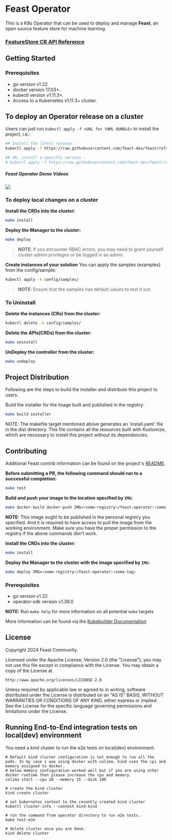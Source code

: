 # Feast Operator
This is a K8s Operator that can be used to deploy and manage **Feast**, an open source feature store for machine learning.

### **[FeatureStore CR API Reference](docs/api/markdown/ref.md)**

## Getting Started

### Prerequisites
- go version v1.22
- docker version 17.03+.
- kubectl version v1.11.3+.
- Access to a Kubernetes v1.11.3+ cluster.

## To deploy an Operator release on a cluster

Users can just run `kubectl apply -f <URL for YAML BUNDLE>` to install the project, i.e.:

```sh
## Install the latest release -
kubectl apply -f https://raw.githubusercontent.com/feast-dev/feast/refs/heads/stable/infra/feast-operator/dist/install.yaml

## OR, install a specific version -
# kubectl apply -f https://raw.githubusercontent.com/feast-dev/feast/refs/tags/<version>/infra/feast-operator/dist/install.yaml
```
##### Feast Operator Demo Videos
[![](https://img.youtube.com/vi/48cb4AHxPR4/0.jpg)](https://www.youtube.com/playlist?list=PLPzVNzik7rsAN-amQLZckd0so3cIr7blX)

### To deploy local changes on a cluster
**Install the CRDs into the cluster:**

```sh
make install
```

**Deploy the Manager to the cluster:**

```sh
make deploy
```

> **NOTE**: If you encounter RBAC errors, you may need to grant yourself cluster-admin
privileges or be logged in as admin.

**Create instances of your solution**
You can apply the samples (examples) from the config/sample:

```sh
kubectl apply -k config/samples/
```

>**NOTE**: Ensure that the samples has default values to test it out.

### To Uninstall
**Delete the instances (CRs) from the cluster:**

```sh
kubectl delete -k config/samples/
```

**Delete the APIs(CRDs) from the cluster:**

```sh
make uninstall
```

**UnDeploy the controller from the cluster:**

```sh
make undeploy
```

## Project Distribution

Following are the steps to build the installer and distribute this project to users.

Build the installer for the image built and published in the registry:

```sh
make build-installer
```

NOTE: The makefile target mentioned above generates an 'install.yaml'
file in the dist directory. This file contains all the resources built
with Kustomize, which are necessary to install this project without
its dependencies.

## Contributing
Additional Feast contrib information can be found on the project's [README](https://github.com/feast-dev/feast?tab=readme-ov-file#-contributing).

**Before submitting a PR, the following command should run to a successful completion:**

```sh
make test
```

**Build and push your image to the location specified by `IMG`:**

```sh
make docker-build docker-push IMG=<some-registry>/feast-operator:<some-tag>
```

**NOTE:** This image ought to be published in the personal registry you specified.
And it is required to have access to pull the image from the working environment.
Make sure you have the proper permission to the registry if the above commands don’t work.

**Install the CRDs into the cluster:**

```sh
make install
```

**Deploy the Manager to the cluster with the image specified by `IMG`:**

```sh
make deploy IMG=<some-registry>/feast-operator:<some-tag>
```

### Prerequisites
- go version v1.22
- operator-sdk version v1.38.0

**NOTE:** Run `make help` for more information on all potential `make` targets

More information can be found via the [Kubebuilder Documentation](https://book.kubebuilder.io/introduction.html)

## License

Copyright 2024 Feast Community.

Licensed under the Apache License, Version 2.0 (the "License");
you may not use this file except in compliance with the License.
You may obtain a copy of the License at

    http://www.apache.org/licenses/LICENSE-2.0

Unless required by applicable law or agreed to in writing, software
distributed under the License is distributed on an "AS IS" BASIS,
WITHOUT WARRANTIES OR CONDITIONS OF ANY KIND, either express or implied.
See the License for the specific language governing permissions and
limitations under the License.



## Running End-to-End integration tests on local(dev) environment
You need a kind cluster to run the e2e tests on local(dev) environment.

```shell
# Default kind cluster configuration is not enough to run all the pods. In my case i was using docker with colima. kind uses the cpi and memory assigned to docker.
# below memory configuration worked well but if you are using other docker runtime then please increase the cpu and memory.
colima start --cpu 10 --memory 15 --disk 100

# create the kind cluster
kind create cluster

# set kubernetes context to the recently created kind cluster
kubectl cluster-info --context kind-kind

# run the command from operator directory to run e2e tests.
make test-e2e

# delete cluster once you are done.
kind delete cluster
```
